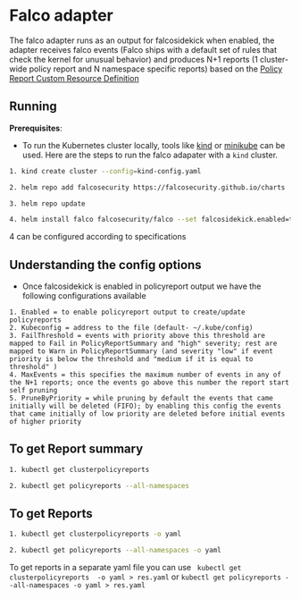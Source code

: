 # Falco adapter
The falco adapter runs as an output for falcosidekick when enabled, the adapter receives falco events (Falco ships with a default set of rules that check the kernel for unusual behavior) and produces N+1 reports (1 cluster-wide policy report and N namespace specific reports) based on the [Policy Report Custom Resource Definition](https://github.com/kubernetes-sigs/wg-policy-prototypes/tree/master/policy-report)

## Running

**Prerequisites**: 
* To run the Kubernetes cluster locally, tools like [kind](https://kind.sigs.k8s.io/) or [minikube](https://minikube.sigs.k8s.io/docs/start/) can be used. Here are the steps to run the falco adapater with a `kind` cluster.
```sh
1. kind create cluster --config=kind-config.yaml
```
```sh
2. helm repo add falcosecurity https://falcosecurity.github.io/charts

3. helm repo update 
```
```sh
4. helm install falco falcosecurity/falco --set falcosidekick.enabled=true --set falcosidekick.policyreport.enabled=true falcosidekick.policyreport.kubeconfig=~/.kube/config falcosidekick.policyreport.failthreshold=3 falcosidekick.policyreport.maxevents=10
```
4 can be configured according to specifications

## Understanding the config options
 * Once falcosidekick is enabled in policyreport output we have the following configurations available
 ~~~
1. Enabled = to enable policyreport output to create/update policyreports
2. Kubeconfig = address to the file (default- ~/.kube/config)
3. FailThreshold = events with priority above this threshold are mapped to Fail in PolicyReportSummary and "high" severity; rest are mapped to Warn in PolicyReportSummary (and severity "low" if event priority is below the threshold and "medium if it is equal to threshold" )
4. MaxEvents = this specifies the maximum number of events in any of the N+1 reports; once the events go above this number the report start self pruning
5. PruneByPriority = while pruning by default the events that came initially will be deleted (FIFO); by enabling this config the events that came initially of low priority are deleted before initial events of higher priority
~~~

## To get Report summary
```sh
1. kubectl get clusterpolicyreports

2. kubectl get policyreports --all-namespaces
```

## To get Reports
```sh
1. kubectl get clusterpolicyreports -o yaml 

2. kubectl get policyreports --all-namespaces -o yaml

```
To get reports in a separate yaml file you can use ` kubectl get clusterpolicyreports  -o yaml > res.yaml` or `kubectl get policyreports --all-namespaces -o yaml > res.yaml`



